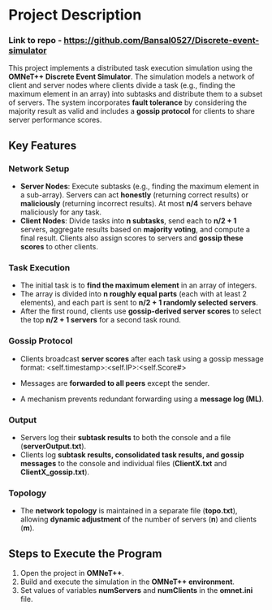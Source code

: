 # Project Description
### Link to repo - https://github.com/Bansal0527/Discrete-event-simulator
This project implements a distributed task execution simulation using the **OMNeT++ Discrete Event Simulator**. The simulation models a network of client and server nodes where clients divide a task (e.g., finding the maximum element in an array) into subtasks and distribute them to a subset of servers. The system incorporates **fault tolerance** by considering the majority result as valid and includes a **gossip protocol** for clients to share server performance scores.

## Key Features

### Network Setup
- **Server Nodes**: Execute subtasks (e.g., finding the maximum element in a sub-array). Servers can act **honestly** (returning correct results) or **maliciously** (returning incorrect results). At most **n/4** servers behave maliciously for any task.
- **Client Nodes**: Divide tasks into **n subtasks**, send each to **n/2 + 1** servers, aggregate results based on **majority voting**, and compute a final result. Clients also assign scores to servers and **gossip these scores** to other clients.

### Task Execution
- The initial task is to **find the maximum element** in an array of integers.
- The array is divided into **n roughly equal parts** (each with at least 2 elements), and each part is sent to **n/2 + 1 randomly selected servers**.
- After the first round, clients use **gossip-derived server scores** to select the top **n/2 + 1 servers** for a second task round.

### Gossip Protocol
- Clients broadcast **server scores** after each task using a gossip message format: <self.timestamp>:<self.IP>:<self.Score#>

- Messages are **forwarded to all peers** except the sender.
- A mechanism prevents redundant forwarding using a **message log (ML)**.

### Output
- Servers log their **subtask results** to both the console and a file (**serverOutput.txt**).
- Clients log **subtask results, consolidated task results, and gossip messages** to the console and individual files (**ClientX.txt** and **ClientX_gossip.txt**).

### Topology
- The **network topology** is maintained in a separate file (**topo.txt**), allowing **dynamic adjustment** of the number of servers (**n**) and clients (**m**).

## Steps to Execute the Program
1. Open the project in **OMNeT++**.
2. Build and execute the simulation in the **OMNeT++ environment**.
3. Set values of variables **numServers** and **numClients** in the **omnet.ini** file.
